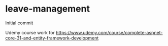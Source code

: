 # leave-management
Initial commit

Udemy course work for https://www.udemy.com/course/complete-aspnet-core-31-and-entity-framework-development
